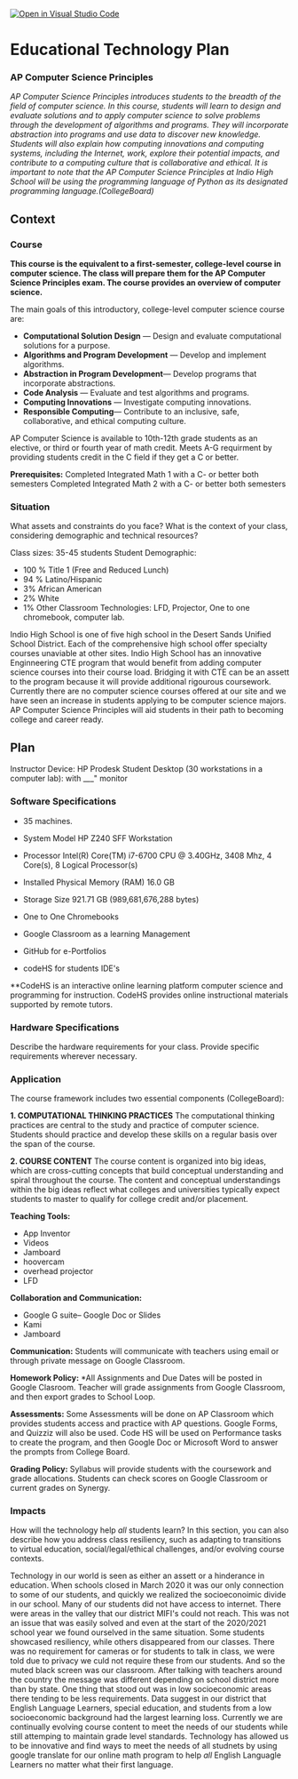 [![Open in Visual Studio Code](https://classroom.github.com/assets/open-in-vscode-f059dc9a6f8d3a56e377f745f24479a46679e63a5d9fe6f495e02850cd0d8118.svg)](https://classroom.github.com/online_ide?assignment_repo_id=6007464&assignment_repo_type=AssignmentRepo)
# Educational Technology Plan

### AP Computer Science Principles 
*AP Computer Science Principles introduces students to the breadth of the field of computer
science. In this course, students will learn to design and evaluate solutions and to apply
computer science to solve problems through the development of algorithms and programs.
They will incorporate abstraction into programs and use data to discover new knowledge.
Students will also explain how computing innovations and computing systems, including the
Internet, work, explore their potential impacts, and contribute to a computing culture that
is collaborative and ethical. It is important to note that the AP Computer Science Principles at Indio High School 
will be using the programming language of Python as its designated programming language.(CollegeBoard)*

## Context


### Course

**This course is the equivalent to a first-semester, college-level course in computer science.  The class will prepare them for the AP Computer Science Principles exam. 
The course provides an overview of computer science.**

The main goals of this introductory, college-level computer science course are:

- **Computational Solution Design** — Design and evaluate computational solutions for a purpose.
- **Algorithms and Program Development** — Develop and implement algorithms.
- **Abstraction in Program Development**— Develop programs that incorporate abstractions.
- **Code Analysis** — Evaluate and test algorithms and programs.
- **Computing Innovations** — Investigate computing innovations.
- **Responsible Computing**— Contribute to an inclusive, safe, collaborative, and ethical computing culture.

AP Computer Science is available to 10th-12th grade students as an elective, or third or fourth year of math credit. 
Meets A-G requirment by providing students credit in the C field if they get a C or better.

**Prerequisites:**
Completed Integrated Math 1 with a C- or better both semesters
Completed Integrated Math 2 with a C- or better both semesters


### Situation

 What assets and constraints do you face? What is the
context of your class, considering demographic and technical resources?

Class sizes: 35-45 students
Student Demographic: 
* 100 % Title 1 (Free and Reduced Lunch)
* 94 % Latino/Hispanic
* 3% African American
* 2% White
* 1% Other
Classroom Technologies: LFD, Projector, One to one chromebook, computer lab.

Indio High School is one of five high school in the Desert Sands Unified School District.  Each of the comprehensive high school offer specialty
courses unaviable at other sites.  Indio High School has an innovative Enginneering CTE program that would benefit from adding computer science courses 
into their course load. Bridging it with CTE can be an assett to the program because it will provide additional rigourous coursework.  
Currently there are no computer science courses offered at our site and we have seen an increase in students applying to be computer science majors. 
AP Computer Science Principles will aid students in their path to becoming college and career ready. 

## Plan
Instructor Device: 
HP Prodesk
Student Desktop (30 workstations in a computer lab):
with ___" monitor


### Software Specifications

* 35 machines.
* System Model HP Z240 SFF Workstation
* Processor Intel(R) Core(TM) i7-6700 CPU @ 3.40GHz, 3408 Mhz, 4 Core(s), 8 Logical Processor(s)
* Installed Physical Memory (RAM) 16.0 GB
* Storage Size 921.71 GB (989,681,676,288 bytes)

* One to One Chromebooks
* Google Classroom as a learning Management
* GitHub for e-Portfolios
* codeHS for students IDE's


 **CodeHS is an interactive online learning platform computer science and programming for instruction.  CodeHS provides online instructional materials supported by remote tutors.

### Hardware Specifications

Describe the hardware requirements for your class. Provide specific requirements
wherever necessary.

### Application

The course framework includes two essential components (CollegeBoard):

**1. COMPUTATIONAL THINKING PRACTICES**
The computational thinking practices are central to the study and
practice of computer science. Students should practice and develop
these skills on a regular basis over the span of the course.

**2. COURSE CONTENT**
The course content is organized into big ideas, which are cross-cutting
concepts that build conceptual understanding and spiral throughout the
course. The content and conceptual understandings within the big ideas
reflect what colleges and universities typically expect students to master
to qualify for college credit and/or placement. 

**Teaching Tools:**
* App Inventor
* Videos
*  Jamboard
*  hoovercam
*  overhead projector
*  LFD

**Collaboration and Communication:**
* Google G suite–  Google Doc or Slides
* Kami
* Jamboard

**Communication:**
Students will communicate with teachers using email or through private message on Google Classroom.

**Homework Policy:**
*All Assignments and Due Dates will be posted in Google Clasroom.
Teacher will grade assignments from Google Classroom, and then export grades to School Loop.

**Assessments:**
Some Assessments will be done on AP Classroom which provides students access and practice with AP questions. 
Google Forms, and Quizziz will also be used. 
Code HS will be used on Performance tasks to create the program, and then Google Doc or Microsoft Word to answer the prompts from College Board.

**Grading Policy:**
Syllabus will provide students with the coursework and grade allocations.
Students can check scores on Google Classroom or current grades on Synergy.

### Impacts

How will the technology help *all* students learn? In this section, you can also
describe how you address class resiliency, such as adapting to
transitions to virtual education, social/legal/ethical challenges,  and/or
evolving course contexts.

Technology in our world is seen as either an assett or a hinderance in education.  When schools closed in March 2020 it was our only connection to some of our students, and 
quickly we realized the socioeconoimic divide in our school. Many of our students did not have access to internet.  There were areas in the valley that our district MIFI's could not reach.  This was not an issue that was easily solved and even at the start of the 2020/2021 school year we found ourselved in the same situation.  Some students showcased resiliency, while others disappeared from our classes. There was no requirement for cameras or for students to talk in class, we were told due to privacy we culd not require these from our students.  And so the muted black screen was our classroom.  After talking with teachers around the country the message was different depending on school district more than by state.  One thing that stood out was in low socioeconomic areas there tending to be less requirements.  Data suggest in our district that English Language Learners, special education, and students from a low socioeconomic background had the largest learning loss. Currently we are continually evolving course content to meet the needs of our students while still attemping to maintain grade level standards.  Technology has allowed us to be innovative and find ways to meet the needs of all studnets by using google translate for our online math program to help *all* English Languagle Learners no matter what their first language.  
